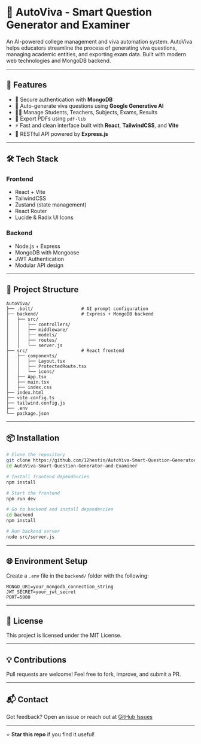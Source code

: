 # 🤖 AutoViva - Smart Question Generator and Examiner

An AI-powered college management and viva automation system. AutoViva helps educators streamline the process of generating viva questions, managing academic entities, and exporting exam data. Built with modern web technologies and MongoDB backend.

---

## 🚀 Features

- 🔐 Secure authentication with **MongoDB**
- 🧠 Auto-generate viva questions using **Google Generative AI**
- 👨‍🏫 Manage Students, Teachers, Subjects, Exams, Results
- 📄 Export PDFs using `pdf-lib`
- ⚡ Fast and clean interface built with **React**, **TailwindCSS**, and **Vite**
- 🔧 RESTful API powered by **Express.js**

---

## 🛠️ Tech Stack

### Frontend
- React + Vite
- TailwindCSS
- Zustand (state management)
- React Router
- Lucide & Radix UI Icons

### Backend
- Node.js + Express
- MongoDB with Mongoose
- JWT Authentication
- Modular API design

---

## 📁 Project Structure

```
AutoViva/
├── .bolt/                  # AI prompt configuration
├── backend/                # Express + MongoDB backend
│   ├── src/
│   │   ├── controllers/
│   │   ├── middleware/
│   │   ├── models/
│   │   ├── routes/
│   │   └── server.js
├── src/                    # React frontend
│   ├── components/
│   │   ├── Layout.tsx
│   │   ├── ProtectedRoute.tsx
│   │   └── icons/
│   ├── App.tsx
│   ├── main.tsx
│   ├── index.css
├── index.html
├── vite.config.ts
├── tailwind.config.js
├── .env
└── package.json
```

---

## 📦 Installation

```bash
# Clone the repository
git clone https://github.com/12hestin/AutoViva-Smart-Question-Generator-and-Examiner.git
cd AutoViva-Smart-Question-Generator-and-Examiner

# Install frontend dependencies
npm install

# Start the frontend
npm run dev

# Go to backend and install dependencies
cd backend
npm install

# Run backend server
node src/server.js
```

---

## 🌐 Environment Setup

Create a `.env` file in the `backend/` folder with the following:

```env
MONGO_URI=your_mongodb_connection_string
JWT_SECRET=your_jwt_secret
PORT=5000
```

---

## 📜 License

This project is licensed under the MIT License.

---

## 💡 Contributions

Pull requests are welcome! Feel free to fork, improve, and submit a PR.

---

## 📬 Contact

Got feedback? Open an issue or reach out at [GitHub Issues](https://github.com/12hestin/AutoViva-Smart-Question-Generator-and-Examiner/issues)

---

⭐️ **Star this repo** if you find it useful!
